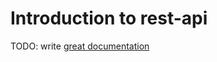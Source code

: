 # Introduction to rest-api

TODO: write [great documentation](http://jacobian.org/writing/what-to-write/)
